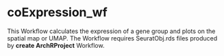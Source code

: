 # coExpression_wf
This Workflow calculates the expression of a gene group and plots on the spatial map or UMAP.
The Workflow requires SeuratObj.rds files produced by **create ArchRProject** Workflow.
